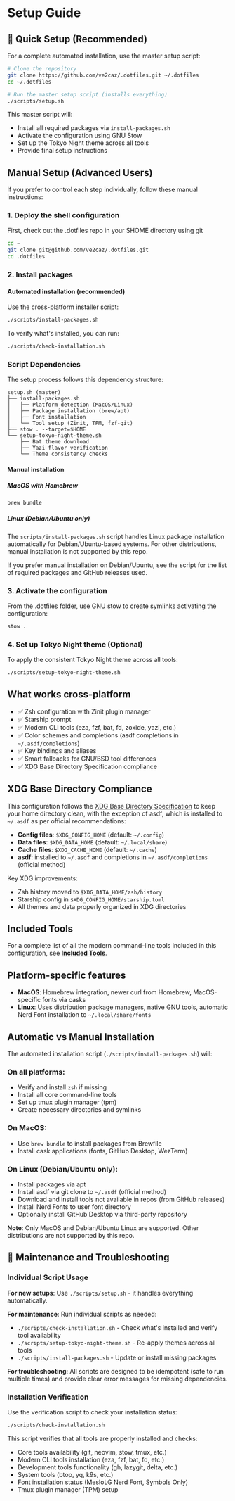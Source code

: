 # Setup Guide

## 🚀 Quick Setup (Recommended)

For a complete automated installation, use the master setup script:

```bash
# Clone the repository
git clone https://github.com/ve2caz/.dotfiles.git ~/.dotfiles
cd ~/.dotfiles

# Run the master setup script (installs everything)
./scripts/setup.sh
```

This master script will:
- Install all required packages via `install-packages.sh`
- Activate the configuration using GNU Stow
- Set up the Tokyo Night theme across all tools
- Provide final setup instructions

## Manual Setup (Advanced Users)

If you prefer to control each step individually, follow these manual instructions:

### 1. Deploy the shell configuration

First, check out the .dotfiles repo in your $HOME directory using git

```bash
cd ~
git clone git@github.com/ve2caz/.dotfiles.git
cd .dotfiles
```

### 2. Install packages

#### Automated installation (recommended)

Use the cross-platform installer script:

```bash
./scripts/install-packages.sh
```

To verify what's installed, you can run:

```bash
./scripts/check-installation.sh
```

### Script Dependencies

The setup process follows this dependency structure:

```
setup.sh (master)
├── install-packages.sh
│   ├── Platform detection (MacOS/Linux)
│   ├── Package installation (brew/apt)
│   ├── Font installation
│   └── Tool setup (Zinit, TPM, fzf-git)
├── stow . --target=$HOME
└── setup-tokyo-night-theme.sh
    ├── Bat theme download
    ├── Yazi flavor verification
    └── Theme consistency checks
```

#### Manual installation

##### MacOS with Homebrew

```bash
brew bundle
```

##### Linux (Debian/Ubuntu only)

The `scripts/install-packages.sh` script handles Linux package installation automatically for Debian/Ubuntu-based systems. For other distributions, manual installation is not supported by this repo.

If you prefer manual installation on Debian/Ubuntu, see the script for the list of required packages and GitHub releases used.

### 3. Activate the configuration

From the .dotfiles folder, use GNU stow to create symlinks activating the configuration:

```bash
stow .
```

### 4. Set up Tokyo Night theme (Optional)

To apply the consistent Tokyo Night theme across all tools:

```bash
./scripts/setup-tokyo-night-theme.sh
```

## What works cross-platform

- ✅ Zsh configuration with Zinit plugin manager
- ✅ Starship prompt
- ✅ Modern CLI tools (eza, fzf, bat, fd, zoxide, yazi, etc.)
- ✅ Color schemes and completions (asdf completions in `~/.asdf/completions`)
- ✅ Key bindings and aliases
- ✅ Smart fallbacks for GNU/BSD tool differences
- ✅ XDG Base Directory Specification compliance

## XDG Base Directory Compliance

This configuration follows the [XDG Base Directory Specification](https://specifications.freedesktop.org/basedir-spec/basedir-spec-latest.html) to keep your home directory clean, with the exception of asdf, which is installed to `~/.asdf` as per official recommendations:

- **Config files**: `$XDG_CONFIG_HOME` (default: `~/.config`)
- **Data files**: `$XDG_DATA_HOME` (default: `~/.local/share`)
- **Cache files**: `$XDG_CACHE_HOME` (default: `~/.cache`)
- **asdf**: installed to `~/.asdf` and completions in `~/.asdf/completions` (official method)

Key XDG improvements:
- Zsh history moved to `$XDG_DATA_HOME/zsh/history`
- Starship config in `$XDG_CONFIG_HOME/starship.toml`
- All themes and data properly organized in XDG directories

## Included Tools

For a complete list of all the modern command-line tools included in this configuration, see **[Included Tools](tools.md)**.

## Platform-specific features

- **MacOS**: Homebrew integration, newer curl from Homebrew, MacOS-specific fonts via casks
- **Linux**: Uses distribution package managers, native GNU tools, automatic Nerd Font installation to `~/.local/share/fonts`

## Automatic vs Manual Installation

The automated installation script (`./scripts/install-packages.sh`) will:

### On all platforms:
- Verify and install `zsh` if missing
- Install all core command-line tools
- Set up tmux plugin manager (tpm)
- Create necessary directories and symlinks

### On MacOS:
- Use `brew bundle` to install packages from Brewfile
- Install cask applications (fonts, GitHub Desktop, WezTerm)

### On Linux (Debian/Ubuntu only):
- Install packages via apt
- Install asdf via git clone to `~/.asdf` (official method)
- Download and install tools not available in repos (from GitHub releases)
- Install Nerd Fonts to user font directory
- Optionally install GitHub Desktop via third-party repository

**Note**: Only MacOS and Debian/Ubuntu Linux are supported. Other distributions are not supported by this repo.

## 🔧 Maintenance and Troubleshooting

### Individual Script Usage

**For new setups**: Use `./scripts/setup.sh` - it handles everything automatically.

**For maintenance**: Run individual scripts as needed:
- `./scripts/check-installation.sh` - Check what's installed and verify tool availability
- `./scripts/setup-tokyo-night-theme.sh` - Re-apply themes across all tools
- `./scripts/install-packages.sh` - Update or install missing packages

**For troubleshooting**: All scripts are designed to be idempotent (safe to run multiple times) and provide clear error messages for missing dependencies.

### Installation Verification

Use the verification script to check your installation status:

```bash
./scripts/check-installation.sh
```

This script verifies that all tools are properly installed and checks:
- Core tools availability (git, neovim, stow, tmux, etc.)
- Modern CLI tools installation (eza, fzf, bat, fd, etc.) 
- Development tools functionality (gh, lazygit, delta, etc.)
- System tools (btop, yq, k9s, etc.)
- Font installation status (MesloLG Nerd Font, Symbols Only)
- Tmux plugin manager (TPM) setup
